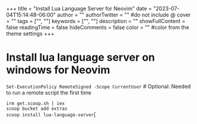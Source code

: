 +++
title = "Install Lua Language Server for Neovim"
date = "2023-07-04T15:14:48-06:00"
author = ""
authorTwitter = "" #do not include @
cover = ""
tags = ["", ""]
keywords = ["", ""]
description = ""
showFullContent = false
readingTime = false
hideComments = false
color = "" #color from the theme settings
+++

# Install lua language server on windows for Neovim

`Set-ExecutionPolicy RemoteSigned -Scope CurrentUser` # Optional: Needed to run a remote script the first time

`irm get.scoop.sh | iex`  
`scoop bucket add extras`  
`scoop install lua-language-server`[

